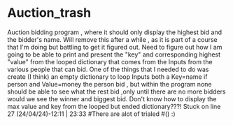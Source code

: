# Auction_trash
Auction bidding program , where it should only display the highest  bid and the bidder's name.
Will remove this after a while , as it is part of a course that I'm doing but battling to get it figured out.
Need to figure out how I am going to be able to print and present the "key" and corresponding  highest "value" from the looped dictionary that comes from the Inputs from the various people that can bid.
One of the things that I needed to do was create (I think) an empty dictionary to loop Inputs both a Key=name if person and Value=money the person bid , but within the program none should be able to see what the rest bid ,only until there are no more bidders would we see the winner and biggest bid.
Don't know how to display the max value and key from the looped but ended dictionary???! Stuck on line 27  (24/04/24)-12:11 | 23:33
#There are alot of trialed #() :) 
